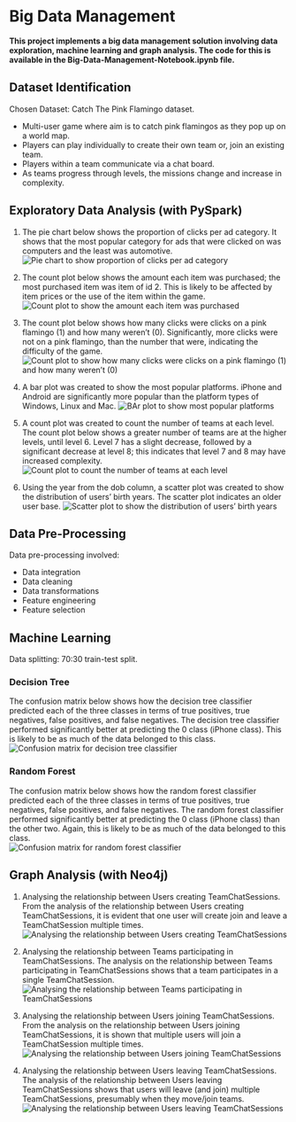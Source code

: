 # Big Data Management  
**This project implements a big data management solution involving data exploration, machine learning and graph analysis. The code for this is available in the Big-Data-Management-Notebook.ipynb file.**  

## Dataset Identification  
Chosen Dataset: Catch The Pink Flamingo dataset. 
* Multi-user game where aim is to catch pink flamingos as they pop up on a world map.
* Players can play individually to create their own team or, join an existing team.
* Players within a team communicate via a chat board.
* As teams progress through levels, the missions change and increase in complexity.

## Exploratory Data Analysis (with PySpark)  
1. The pie chart below shows the proportion of clicks per ad category. It shows that the most popular category for ads that were clicked on was computers and the least was automotive.
![Pie chart to show proportion of clicks per ad category](https://github.com/ShriyaSami/Big-Data-Management/blob/ea2b6fcc97af634d40c62b5e6889040f2f8bc2ad/EDA%20-%20clicks%20per%20ad%20category.png)
   
3. The count plot below shows the amount each item was purchased; the most purchased item was item of id 2. This is likely to be affected by item prices or the use of the item within the game.
![Count plot to show the amount each item was purchased](https://github.com/ShriyaSami/Big-Data-Management/blob/ea2b6fcc97af634d40c62b5e6889040f2f8bc2ad/EDA%20-%20amount%20each%20item%20purchased.png)

4. The count plot below shows how many clicks were clicks on a pink flamingo (1) and how many weren’t (0). Significantly, more clicks were not on a pink flamingo, than the number that were, indicating the difficulty of the game.
![Count plot to show how many clicks were clicks on a pink flamingo (1) and how many weren’t (0)](https://github.com/ShriyaSami/Big-Data-Management/blob/ea2b6fcc97af634d40c62b5e6889040f2f8bc2ad/EDA%20-%20pink%20flamingo%20or%20not%20.png)

5. A bar plot was created to show the most popular platforms. iPhone and Android are significantly more popular than the platform types of Windows, Linux and Mac.
![BAr plot to show most popular platforms](https://github.com/ShriyaSami/Big-Data-Management/blob/ea2b6fcc97af634d40c62b5e6889040f2f8bc2ad/EDA%20-%20most%20popular%20platforms.png)

6. A count plot was created to count the number of teams at each level. The count plot below shows a greater number of teams are at the higher levels, until level 6. Level 7 has a slight decrease, followed by a significant decrease at level 8; this indicates that level 7 and 8 may have increased complexity.
![Count plot to count the number of teams at each level](https://github.com/ShriyaSami/Big-Data-Management/blob/ea2b6fcc97af634d40c62b5e6889040f2f8bc2ad/EDA%20-%20numbers%20of%20team%20at%20each%20level.png)

7. Using the year from the dob column, a scatter plot was created to show the distribution of users’ birth years. The scatter plot indicates an older user base.
![Scatter plot to show the distribution of users’ birth years](https://github.com/ShriyaSami/Big-Data-Management/blob/ea2b6fcc97af634d40c62b5e6889040f2f8bc2ad/EDA%20-%20distribution%20of%20users'%20birth%20years.png)

## Data Pre-Processing  
Data pre-processing involved:
* Data integration
* Data cleaning
* Data transformations
* Feature engineering
* Feature selection

## Machine Learning  
Data splitting: 70:30 train-test split. 

### Decision Tree  
The confusion matrix below shows how the decision tree classifier predicted each of the three classes in terms of true positives, true negatives, false positives, and false negatives. The decision tree classifier performed significantly better at predicting the 0 class (iPhone class). This is likely to be as much of the data belonged to this class.  
![Confusion matrix for decision tree classifier](https://github.com/ShriyaSami/Big-Data-Management/blob/ea2b6fcc97af634d40c62b5e6889040f2f8bc2ad/Decision%20Tree%20Confusion%20Matrix.png)

### Random Forest  
The confusion matrix below shows how the random forest classifier predicted each of the three classes in terms of true positives, true negatives, false positives, and false negatives. The random forest classifier performed significantly better at predicting the 0 class (iPhone class) than the other two. Again, this is likely to be as much of the data belonged to this class.  
![Confusion matrix for random forest classifier](https://github.com/ShriyaSami/Big-Data-Management/blob/ea2b6fcc97af634d40c62b5e6889040f2f8bc2ad/Random%20Forest%20Confusion%20Matrix.png)

## Graph Analysis (with Neo4j)  
1. Analysing the relationship between Users creating TeamChatSessions.
From the analysis of the relationship between Users creating TeamChatSessions, it is evident that one user will create join and leave a TeamChatSession multiple times.
![Analysing the relationship between Users creating TeamChatSessions](https://github.com/ShriyaSami/Big-Data-Management/blob/ea2b6fcc97af634d40c62b5e6889040f2f8bc2ad/Graph%20Analysis%20-%20Users%20creating%20TeamChatSessions%20.png)

2. Analysing the relationship between Teams participating in TeamChatSessions.
The analysis on the relationship between Teams participating in TeamChatSessions shows that a team participates in a single TeamChatSession.
![Analysing the relationship between Teams participating in TeamChatSessions](https://github.com/ShriyaSami/Big-Data-Management/blob/ea2b6fcc97af634d40c62b5e6889040f2f8bc2ad/Graph%20Analysis%20-%20Teams%20participating%20in%20TeamChatSessions.png)

3. Analysing the relationship between Users joining TeamChatSessions.
From the analysis on the relationship between Users joining TeamChatSessions, it is shown that multiple users will join a TeamChatSession multiple times. 
![Analysing the relationship between Users joining TeamChatSessions](https://github.com/ShriyaSami/Big-Data-Management/blob/ea2b6fcc97af634d40c62b5e6889040f2f8bc2ad/Graph%20Analysis%20-%20Users%20joining%20TeamChatSessions.png)

4. Analysing the relationship between Users leaving TeamChatSessions.
The analysis of the relationship between Users leaving TeamChatSessions shows that users will leave (and join) multiple TeamChatSessions, presumably when they move/join teams. 
![Analysing the relationship between Users leaving TeamChatSessions](https://github.com/ShriyaSami/Big-Data-Management/blob/ea2b6fcc97af634d40c62b5e6889040f2f8bc2ad/Graph%20Analysis%20-%20Users%20leaving%20TeamChatSessions.png)
